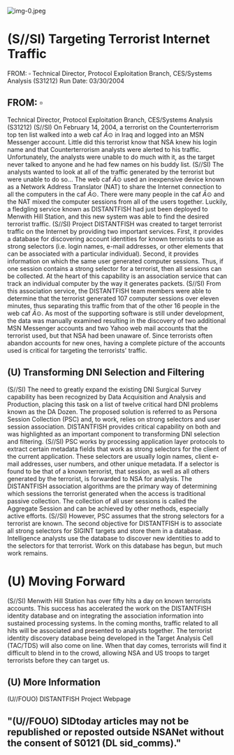 ![img-0.jpeg](img-0.jpeg)

# (S//SI) Targeting Terrorist Internet Traffic 

FROM: $\square$
Technical Director, Protocol Exploitation Branch, CES/Systems Analysis (S31212)
Run Date: 03/30/2004

## FROM: $\square$

Technical Director, Protocol Exploitation Branch, CES/Systems Analysis (S31212)
(S//SI) On February 14, 2004, a terrorist on the Counterterrorism top ten list walked into a web caf $\bar{A} \odot$ in Iraq and logged into an MSN Messenger account. Little did this terrorist know that NSA knew his login name and that Counterterrorism analysts were alerted to his traffic.
Unfortunately, the analysts were unable to do much with it, as the target never talked to anyone and he had few names on his buddy list.
(S//SI) The analysts wanted to look at all of the traffic generated by the terrorist but were unable to do so... The web caf $\bar{A} \odot$ used an inexpensive device known as a Network Address Translator (NAT) to share the Internet connection to all the computers in the caf $\bar{A} \odot$. There were many people in the caf $\bar{A} \odot$ and the NAT mixed the computer sessions from all of the users together. Luckily, a fledgling service known as DISTANTFISH had just been deployed to Menwith Hill Station, and this new system was able to find the desired terrorist traffic.
(S//SI) Project DISTANTFISH was created to target terrorist traffic on the Internet by providing two important services. First, it provides a database for discovering account identities for known terrorists to use as strong selectors (i.e. login names, e-mail addresses, or other elements that can be associated with a particular individual). Second, it provides information on which the same user generated computer sessions. Thus, if one session contains a strong selector for a terrorist, then all sessions can be collected. At the heart of this capability is an association service that can track an individual computer by the way it generates packets.
(S//SI) From this association service, the DISTANTFISH team members were able to determine that the terrorist generated 107 computer sessions over eleven minutes, thus separating this traffic from that of the other 16 people in the web caf $\bar{A} \odot$. As most of the supporting software is still under development, the data was manually examined resulting in the discovery of two additional MSN Messenger accounts and two Yahoo web mail accounts that the terrorist used, but that NSA had been unaware of. Since terrorists often abandon accounts for new ones, having a complete picture of the accounts used is critical for targeting the terrorists' traffic.

## (U) Transforming DNI Selection and Filtering

(S//SI) The need to greatly expand the existing DNI Surgical Survey capability has been recognized by Data Acquisition and Analysis and Production, placing this task on a list of twelve critical hard DNI problems known as the DA Dozen. The proposed solution is referred to as Persona Session Collection (PSC) and, to work, relies on strong selectors and user session association. DISTANTFISH provides critical capability on both and was highlighted as an important component to transforming DNI selection and filtering.
(S//SI) PSC works by processing application layer protocols to extract certain metadata fields that work as strong selectors for the client of the current application. These selectors are usually login names, client e-mail addresses, user numbers, and other unique metadata. If a selector is found to be that of a known terrorist, that session, as well as all others generated by the terrorist, is forwarded to NSA for analysis. The DISTANTFISH association algorithms are the primary way of determining which sessions the terrorist generated when the access is traditional passive collection. The collection of all user sessions is called the Aggregate Session and can be achieved by other methods, especially active efforts.
(S//SI) However, PSC assumes that the strong selectors for a terrorist are known. The second objective for DISTANTFISH is to associate all strong selectors for SIGINT targets and store them
in a database. Intelligence analysts use the database to discover new identities to add to the selectors for that terrorist. Work on this database has begun, but much work remains.

# (U) Moving Forward 

(S//SI) Menwith Hill Station has over fifty hits a day on known terrorists accounts. This success has accelerated the work on the DISTANTFISH identity database and on integrating the association information into sustained processing systems. In the coming months, traffic related to all hits will be associated and presented to analysts together. The terrorist identity discovery database being developed in the Target Analysis Cell (TAC/TDS) will also come on line. When that day comes, terrorists will find it difficult to blend in to the crowd, allowing NSA and US troops to target terrorists before they can target us.

## (U) More Information

(U//FOUO) DISTANTFISH Project Webpage

## "(U//FOUO) SIDtoday articles may not be republished or reposted outside NSANet without the consent of S0121 (DL sid_comms)."
